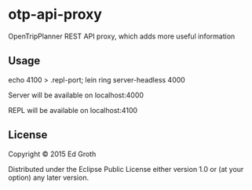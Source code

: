 # otp-api-proxy

OpenTripPlanner REST API proxy, which adds more useful information

## Usage

echo 4100 > .repl-port; lein ring server-headless 4000

Server will be available on localhost:4000

REPL will be available on localhost:4100

## License

Copyright © 2015 Ed Groth

Distributed under the Eclipse Public License either version 1.0 or (at
your option) any later version.
